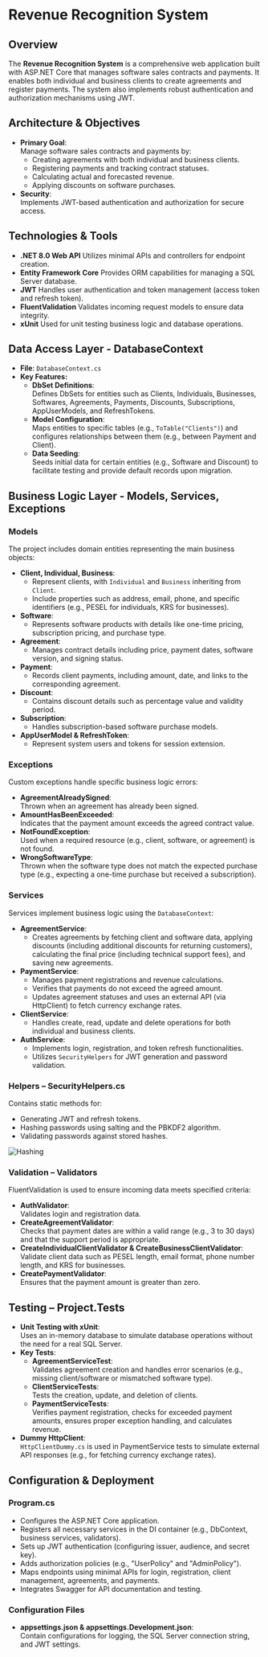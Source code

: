 # Revenue Recognition System

## Overview
The **Revenue Recognition System** is a comprehensive web application built with ASP.NET Core that manages software sales contracts and payments. It enables both individual and business clients to create agreements and register payments. The system also implements robust authentication and authorization mechanisms using JWT.

## Architecture & Objectives
- **Primary Goal**:  
  Manage software sales contracts and payments by:
  - Creating agreements with both individual and business clients.
  - Registering payments and tracking contract statuses.
  - Calculating actual and forecasted revenue.
  - Applying discounts on software purchases.
- **Security**:  
  Implements JWT-based authentication and authorization for secure access.

## Technologies & Tools
- **.NET 8.0 Web API** Utilizes minimal APIs and controllers for endpoint creation.
- **Entity Framework Core** Provides ORM capabilities for managing a SQL Server database.
- **JWT** Handles user authentication and token management (access token and refresh token).
- **FluentValidation** Validates incoming request models to ensure data integrity.
- **xUnit** Used for unit testing business logic and database operations.

## Data Access Layer - DatabaseContext
- **File**: `DatabaseContext.cs`
- **Key Features:**
  - **DbSet Definitions**:  
    Defines DbSets for entities such as Clients, Individuals, Businesses, Softwares, Agreements, Payments, Discounts, Subscriptions, AppUserModels, and RefreshTokens.
  - **Model Configuration**:  
    Maps entities to specific tables (e.g., `ToTable("Clients")`) and configures relationships between them (e.g., between Payment and Client).
  - **Data Seeding**:  
    Seeds initial data for certain entities (e.g., Software and Discount) to facilitate testing and provide default records upon migration.

## Business Logic Layer - Models, Services, Exceptions

### Models
The project includes domain entities representing the main business objects:
- **Client, Individual, Business**:  
  - Represent clients, with `Individual` and `Business` inheriting from `Client`.
  - Include properties such as address, email, phone, and specific identifiers (e.g., PESEL for individuals, KRS for businesses).
- **Software**:  
  - Represents software products with details like one-time pricing, subscription pricing, and purchase type.
- **Agreement**:  
  - Manages contract details including price, payment dates, software version, and signing status.
- **Payment**:  
  - Records client payments, including amount, date, and links to the corresponding agreement.
- **Discount**:  
  - Contains discount details such as percentage value and validity period.
- **Subscription**:  
  - Handles subscription-based software purchase models.
- **AppUserModel & RefreshToken**:  
  - Represent system users and tokens for session extension.

### Exceptions
Custom exceptions handle specific business logic errors:
- **AgreementAlreadySigned**:  
  Thrown when an agreement has already been signed.
- **AmountHasBeenExceeded**:  
  Indicates that the payment amount exceeds the agreed contract value.
- **NotFoundException**:  
  Used when a required resource (e.g., client, software, or agreement) is not found.
- **WrongSoftwareType**:  
  Thrown when the software type does not match the expected purchase type (e.g., expecting a one-time purchase but received a subscription).

### Services
Services implement business logic using the `DatabaseContext`:
- **AgreementService**:  
  - Creates agreements by fetching client and software data, applying discounts (including additional discounts for returning customers), calculating the final price (including technical support fees), and saving new agreements.
- **PaymentService**:  
  - Manages payment registrations and revenue calculations.
  - Verifies that payments do not exceed the agreed amount.
  - Updates agreement statuses and uses an external API (via HttpClient) to fetch currency exchange rates.
- **ClientService**:  
  - Handles create, read, update and delete operations for both individual and business clients.
- **AuthService**:  
  - Implements login, registration, and token refresh functionalities.
  - Utilizes `SecurityHelpers` for JWT generation and password validation.

### Helpers – SecurityHelpers.cs
Contains static methods for:
- Generating JWT and refresh tokens.
- Hashing passwords using salting and the PBKDF2 algorithm.
- Validating passwords against stored hashes.

![Hashing](https://carlpaton.github.io/d/salted-hash/password-hash-salt-1.png)

### Validation – Validators
FluentValidation is used to ensure incoming data meets specified criteria:
- **AuthValidator**:  
  Validates login and registration data.
- **CreateAgreementValidator**:  
  Checks that payment dates are within a valid range (e.g., 3 to 30 days) and that the support period is appropriate.
- **CreateIndividualClientValidator & CreateBusinessClientValidator**:  
  Validate client data such as PESEL length, email format, phone number length, and KRS for businesses.
- **CreatePaymentValidator**:  
  Ensures that the payment amount is greater than zero.

## Testing – Project.Tests
- **Unit Testing with xUnit**:  
  Uses an in-memory database to simulate database operations without the need for a real SQL Server.
- **Key Tests**:
  - **AgreementServiceTest**:  
    Validates agreement creation and handles error scenarios (e.g., missing client/software or mismatched software type).
  - **ClientServiceTests**:  
    Tests the creation, update, and deletion of clients.
  - **PaymentServiceTests**:  
    Verifies payment registration, checks for exceeded payment amounts, ensures proper exception handling, and calculates revenue.
- **Dummy HttpClient**:  
  `HttpClientDummy.cs` is used in PaymentService tests to simulate external API responses (e.g., for fetching currency exchange rates).

## Configuration & Deployment

### Program.cs
- Configures the ASP.NET Core application.
- Registers all necessary services in the DI container (e.g., DbContext, business services, validators).
- Sets up JWT authentication (configuring issuer, audience, and secret key).
- Adds authorization policies (e.g., "UserPolicy" and "AdminPolicy").
- Maps endpoints using minimal APIs for login, registration, client management, agreements, and payments.
- Integrates Swagger for API documentation and testing.

### Configuration Files
- **appsettings.json & appsettings.Development.json**:  
  Contain configurations for logging, the SQL Server connection string, and JWT settings.
